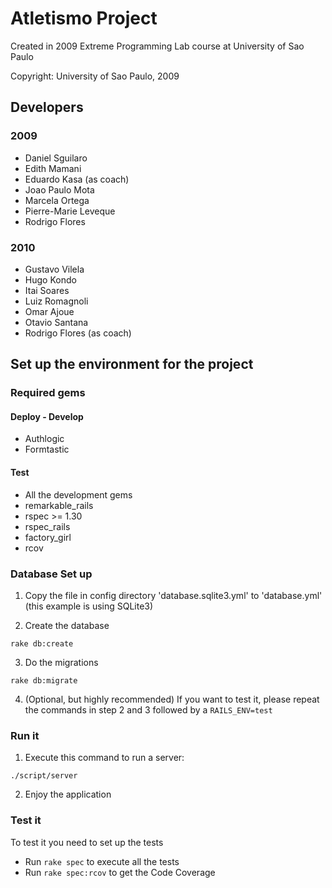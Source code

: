 Atletismo Project
=================

Created in 2009 Extreme Programming Lab course at University of Sao Paulo

Copyright:
University of Sao Paulo, 2009


Developers
----------

### 2009 ###

+ Daniel Sguilaro
+ Edith Mamani
+ Eduardo Kasa (as coach)
+ Joao Paulo Mota
+ Marcela Ortega 
+ Pierre-Marie Leveque
+ Rodrigo Flores

### 2010 ###

+ Gustavo Vilela
+ Hugo Kondo
+ Itai Soares
+ Luiz Romagnoli
+ Omar Ajoue
+ Otavio Santana
+ Rodrigo Flores (as coach)

Set up the environment for the project
--------------------------------------

### Required gems ###


#### Deploy - Develop ####
+ Authlogic 
+ Formtastic

#### Test ####

+ All the development gems
+ remarkable_rails
+ rspec >= 1.30 
+ rspec_rails
+ factory_girl
+ rcov

### Database Set up ###

1. Copy the file in config directory 'database.sqlite3.yml' to 'database.yml' (this example is using SQLite3)


2. Create the database

``
rake db:create
``

3. Do the migrations

``
rake db:migrate
``

4. (Optional, but highly recommended) If you want to test it, please repeat the commands in step 2 and 3 followed by a ``RAILS_ENV=test``

### Run it ###

1. Execute this command to run a server:

``
./script/server
``

2. Enjoy the application

### Test it ###

To test it you need to set up the tests

+ Run `rake spec` to execute all the tests
+ Run `rake spec:rcov` to get the Code Coverage


